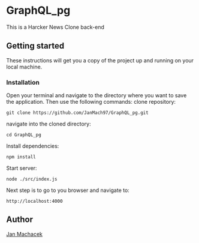# GraphQL_pg

This is a Harcker News Clone back-end

## Getting started

These instructions will get you a copy of the project up and running on your local machine.

### Installation

Open your terminal and navigate to the directory where you want to save the application. Then use the following commands: clone repository:
```
git clone https://github.com/JanMach97/GraphQL_pg.git
```

navigate into the cloned directory:
```
cd GraphQL_pg
```

Install dependencies:
```
npm install
```

Start server:
```
node ./src/index.js
```
Next step is to go to you browser and navigate to:
```
http://localhost:4000
```

## Author

[Jan Machacek](https://github.com/JanMach97)
